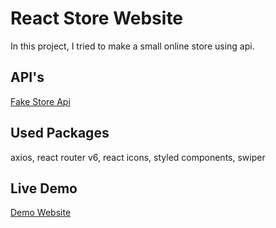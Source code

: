 # React Store Website
 
In this project, I tried to make a small online store using api.

## API's

[Fake Store Api](https://fakestoreapi.com/)

## Used Packages

axios, react router v6, react icons, styled components, swiper

## Live Demo 

[Demo Website](https://react-store-api-app.netlify.app/)

